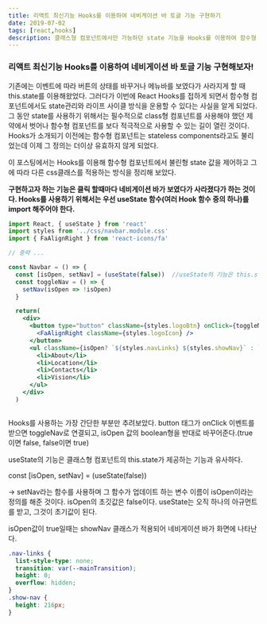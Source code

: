 ```yaml
---
title: 리액트 최신기능 Hooks를 이용하여 네비게이션 바 토글 기능 구현하기
date: 2019-07-02
tags: [react,hooks]
description: 클래스형 컴포넌트에서만 가능하던 state 기능을 Hooks를 이용하여 함수형 컴포넌트에서 구현할 수 있다.
---
```


### 리액트 최신기능 Hooks를 이용하여 네비게이션 바 토글 기능 구현해보자!

기존에는 이벤트에 따라 버튼의 상태를 바꾸거나 메뉴바를 보였다가 사라지게 할 때 this.state를 이용해왔었다. 그러다가 이번에 React Hooks를 접하게 되면서 함수형 컴포넌트에서도 state관리와 라이프 사이클 방식을 운용할 수 있다는 사실을 알게 되었다. 그 동안 state를 사용하기 위해서는 필수적으로 class형 컴포넌트를 사용해야 했던 제약에서 벗어나 함수형 컴포넌트를 보다 적극적으로 사용할 수 있는 길이 열린 것이다. Hooks가 소개되기 이전에는 함수형 컴포넌트는 stateless components라고도 불리었는데 이제 그 정의는 더이상 유효하지 않게 되었다. 

이 포스팅에서는 Hooks를 이용해 함수형 컴포넌트에서 불린형 state 값을 제어하고 그에 따라 다른 css클래스를 적용하는 방식을 정리해 보았다. 

 **구현하고자 하는 기능은 클릭 할때마다 네비게이션 바가 보였다가 사라졌다가 하는 것이다. Hooks를 사용하기 위해서는 우선 useState 함수(여러 Hook 함수 중의 하나)를 import 해주어야 한다.**

```jsx
import React, { useState } from 'react'
import styles from '../css/navbar.module.css'
import { FaAlignRight } from 'react-icons/fa'

// 중략 ...

const Navbar = () => {
  const [isOpen, setNav] = (useState(false))  //useState의 기능은 this.state와 유사하다
  const toggleNav = () => {
    setNav(isOpen => !isOpen)
  }

  return(
    <div>
      <button type="button" className={styles.logoBtn} onClick={toggleNav}>
        <FaAlignRight className={styles.logoIcon} />
      </button>
      <ul className={isOpen? `${styles.navLinks} ${styles.showNav}` : `${styles.navLinks}`}>
        <li>About</li>
        <li>Location</li>
        <li>Contacts</li>
        <li>Vision</li>
      </ul>
    </div>
  )



```
Hooks를 사용하는 가장 간단한 부분만 추려보았다. button 태그가 onClick 이벤트를 받으면 toggleNav로 연결되고, isOpen 값의 boolean형을 반대로 바꾸어준다.(true이면 false, false이면 true)

useState의 기능은 클래스형 컴포넌트의 this.state가 제공하는 기능과 유사하다. 

const [isOpen, setNav] = (useState(false))

-> setNav라는 함수를 사용하며 그 함수가 업데이트 하는 변수 이름이 isOpen이라는 정의를 해준 것이다. isOpen의 초깃값은 false이다. useState는 오직 하나의 아규먼트를 받고, 그것이 초기값이 된다. 

isOpen값이 true일때는 showNav 클래스가 적용되어 네비게이션 바가 화면에 나타난다. 

```css
.nav-links {
  list-style-type: none;
  transition: var(--mainTransition);
  height: 0;
  overflow: hidden;
}
.show-nav {
  height: 216px;
}
```

